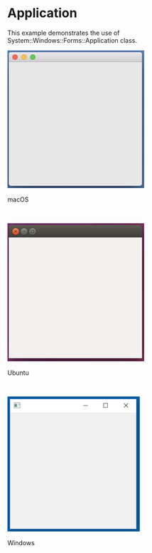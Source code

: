 # Application
This example demonstrates the use of System::Windows::Forms::Application class.
<BR>

![GitHub Logo](../../../Documentations/Images/Examples/Forms/ApplicationM.png)
<p align="left">macOS</p>
<BR>

![GitHub Logo](../../../Documentations/Images/Examples/Forms/ApplicationU.png)
<p align="left">Ubuntu</p>
<BR>

![GitHub Logo](../../../Documentations/Images/Examples/Forms/ApplicationW.png)
<p align="left">Windows</p>
<BR>
